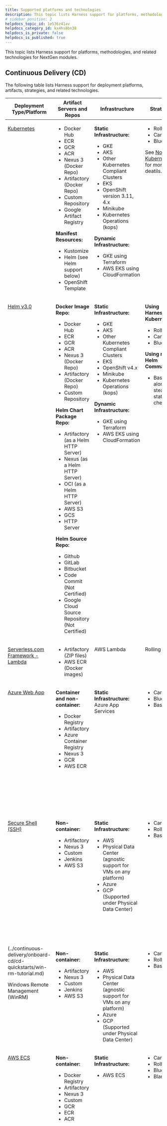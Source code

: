 ```yaml
---
title: Supported platforms and technologies
description: This topic lists Harness support for platforms, methodologies, and related technologies.
# sidebar_position: 2
helpdocs_topic_id: 1e536z41av
helpdocs_category_id: kx4hs8bn38
helpdocs_is_private: false
helpdocs_is_published: true
---
```


This topic lists Harness support for platforms, methodologies, and related technologies for NextGen modules.

## Continuous Delivery (CD)

The following table lists Harness support for deployment platforms, artifacts, strategies, and related technologies.

<table class="blueTable">
<thead>
  <tr>
    <th> Deployment Type/Platform</th>
    <th> Artifact Servers and Repos</th>
    <th> Infrastructure</th>
    <th> Strategies</th>
    <th> Verification</th>
  </tr>
</thead>
<tbody>
  <tr valign="top">
    <td>
      <p> <a href="#see-also">Kubernetes</a></p>
    </td>
    <td>
      <ul>
        <li>Docker Hub</li>
        <li>ECR</li>
        <li>GCR</li>
        <li>ACR</li>
        <li>Nexus 3 (Docker Repo)</li>
        <li>Artifactory (Docker Repo)</li>
        <li>Custom Repository</li>
        <li>Google Artifact Registry</li>
      </ul>
      <p> <strong>Manifest Resources:</strong></p>
      <ul>
        <li>Kustomize</li>
        <li>Helm (see Helm support below)</li>
        <li>OpenShift Template</li>
      </ul>
    </td>
    <td>
      <p> <strong>Static Infrastructure:</strong></p>
      <ul>
        <li>GKE</li>
        <li>AKS</li>
        <li>Other Kubernetes Compliant Clusters</li>
        <li>EKS</li>
        <li>OpenShift version 3.11, 4.x</li>
        <li>Minikube</li>
        <li>Kubernetes Operations (kops)</li>
      </ul>
      <p> <strong>Dynamic Infrastructure:</strong></p>
      <ul>
        <li>GKE using Terraform</li>
        <li>AWS EKS using CloudFormation</li>
      </ul>
    </td>
    <td>
      <ul>
        <li>Rolling</li>
        <li>Canary</li>
        <li>Blue/Green</li>
      </ul>
      <p>See <a href="#notes">Note on Kubernetes</a> for more deatils.</p>
    </td>
    <td>
      <p> <strong>Rolling:</strong></p>
      <ul>
        <li>Previous Analysis - Synthetic Load</li>
      </ul>
      <p> <strong>Canary:</strong></p>
      <ul>
        <li>Canary Analysis - Realtime Load</li>
      </ul>
      <p> <strong>Blue/Green:</strong></p>
      <ul>
        <li>Previous Analysis - Synthetic Load</li>
      </ul>
    </td>
  </tr>
  <tr valign="top">
    <td>
      <p><a href="#see-also">Helm v3.0</a></p>
    </td>
    <td>
      <p> <strong>Docker Image Repo:</strong></p>
      <ul>
        <li>Docker Hub</li>
        <li>ECR</li>
        <li>GCR</li>
        <li>ACR</li>
        <li>Nexus 3 (Docker Repo)</li>
        <li>Artifactory (Docker Repo)</li>
        <li>Custom Repository</li>
      </ul>
      <p> <strong>Helm Chart Package Repo:</strong></p>
      <ul>
        <li>Artifactory (as a Helm HTTP Server)</li>
        <li>Nexus (as a Helm HTTP Server)</li>
        <li>OCI (as a Helm HTTP Server)</li>
        <li>AWS S3</li>
        <li>GCS</li>
        <li>HTTP Server</li>
      </ul>
      <p> <strong>Helm Source Repo:</strong></p>
      <ul>
        <li>Github</li>
        <li>GitLab</li>
        <li>Bitbucket</li>
        <li> Code Commit (Not Certified)</li>
        <li> Google Cloud Source Repository (Not Certified)</li>
      </ul>
    </td>
    <td>
      <p> <strong>Static Infrastructure:</strong></p>
      <ul>
        <li>GKE</li>
        <li>AKS</li>
        <li>Other Kubernetes Compliant Clusters</li>
        <li>EKS</li>
        <li>OpenShift v4.x</li>
        <li>Minikube</li>
        <li>Kubernetes Operations (kops)</li>
      </ul>
      <p> <strong>Dynamic Infrastructure:</strong></p>
      <ul>
        <li>GKE using Terraform</li>
        <li>AWS EKS using CloudFormation</li>
      </ul>
    </td>
    <td>
      <p> <strong>Using Harness Kubernetes:</strong></p>
      <ul>
        <li>Rolling</li>
        <li>Canary</li>
        <li>Blue/Green</li>
      </ul>
      <p> <strong>Using native Helm Command:</strong></p>
      <ul>
        <li>Basic along with steady state check</li>
      </ul>
    </td>
    <td>
      <p> Previous Analysis - Synthetic Load</p>
    </td>
  </tr>
  <tr valign="top">
    <td>
      <p><a href="#see-also">Serverless.com Framework - Lambda</a></p>
    </td>
    <td>
      <ul>
        <li>Artifactory (ZIP files)</li>
        <li>AWS ECR (Docker images)</li>
      </ul>
    </td>
    <td>
      <p>AWS Lambda</p>
    </td>
    <td>
      <p>Rolling</p>
    </td>
    <td>
      <p> Previous Analysis - Synthetic Load</p>
    </td>
  </tr>
  <tr valign="top">
    <td>
      <p> <a href="#see-also">Azure Web App</a></p>
    </td>
    <td>
      <p> <strong>Container and non-container:</strong></p>
      <ul>
        <li>Docker Registry</li>
        <li>Artifactory</li>
        <li>Azure Container Registry</li>
        <li>Nexus 3</li>
        <li>GCR</li>
        <li>AWS ECR</li>
      </ul>
    </td>
    <td>
      <p> <strong>Static Infrastructure:</strong><br/>Azure App Services</p>
    </td>
    <td>
      <ul>
        <li>Canary</li>
        <li>Blue/Green</li>
        <li>Basic</li>
      </ul>
    </td>
    <td>
      <p> <strong>Basic:</strong></p>
      <ul>
        <li>Previous Analysis - Synthetic Load</li>
      </ul>
      <p> <strong>Canary:</strong></p>
      <ul>
        <li>Canary Analysis - Realtime Load</li>
      </ul>
      <p> <strong>Blue/Green:</strong></p>
      <ul>
        <li>Previous Analysis - Synthetic Load</li>
      </ul>
    </td>
  </tr>
  <tr valign="top">
    <td>
      <p> <a href="#see-also">Secure Shell (SSH)</a></p>
    </td>
    <td>
      <p> <strong>Non-container:</strong></p>
      <ul>
        <li>Artifactory</li>
        <li>Nexus 3</li>
        <li>Custom</li>
        <li>Jenkins</li>
        <li>AWS S3</li>
      </ul>
    </td>
    <td>
      <p> <strong>Static Infrastructure:</strong></p>
      <ul>
        <li>AWS</li>
        <li>Physical Data Center (agnostic support for VMs on any platform)</li>
        <li>Azure</li>
        <li>GCP (Supported under Physical Data Center)</li>
      </ul>
    </td>
    <td>
      <ul>
        <li>Canary</li>
        <li>Rolling</li>
        <li>Basic</li>
      </ul>
    </td>
    <td>
      <p> <strong>Basic:</strong></p>
      <ul>
        <li>Previous Analysis - Synthetic Load</li>
      </ul>
      <p> <strong>Canary:</strong></p>
      <ul>
        <li>Canary Analysis - Realtime Load</li>
      </ul>
      <p> <strong>Rolling:</strong></p>
      <ul>
        <li>Previous Analysis - Synthetic Load</li>
      </ul>
    </td>
  </tr>
  <tr valign="top">
    <td>
      (../continuous-delivery/onboard-cd/cd-quickstarts/win-rm-tutorial.md)
      <p>Windows Remote Management (WinRM)</p>
    </td>
    <td>
      <p> <strong>Non-container:</strong></p>
      <ul>
        <li>Artifactory</li>
        <li>Nexus 3</li>
        <li>Custom</li>
        <li>Jenkins</li>
        <li>AWS S3</li>
      </ul>
    </td>
    <td>
      <p> <strong>Static Infrastructure:</strong></p>
      <ul>
        <li>AWS</li>
        <li>Physical Data Center (agnostic support for VMs on any platform)</li>
        <li>Azure</li>
        <li>GCP (Supported under Physical Data Center)</li>
      </ul>
    </td>
    <td>
      <ul>
        <li>Canary</li>
        <li>Rolling</li>
        <li>Basic</li>
      </ul>
    </td>
    <td>
      <p> Previous Analysis - Synthetic Load</p>
    </td>
  </tr>
  <tr valign="top">
    <td>
      <p> <a href="#see-also">AWS ECS</a></p>
    </td>
    <td>
      <p> <strong>Non-container:</strong></p>
      <ul>
        <li>Docker Registry</li>
        <li>Artifactory</li>
        <li>Nexus 3</li>
        <li>Custom</li>
        <li>GCR</li>
        <li>ECR</li>
        <li>ACR</li>
      </ul>
    </td>
    <td>
      <p> <strong>Static Infrastructure:</strong></p>
      <ul>
        <li>AWS ECS</li>
      </ul>
    </td>
    <td>
      <ul>
        <li>Canary</li>
        <li>Rolling</li>
        <li>Blue/Green</li>
        <li>Blank</li>
      </ul>
    </td>
    <td>
      <p> <strong>Deployment Type - EC2:</strong></p>
      <ul>
        <li> <strong>Canary:</strong> Canary Analysis - Realtime Load</li>
        <li> <strong>Blue/Green:</strong> Previous Analysis - Synthetic Load</li>
        <li> <strong>Rolling:</strong> Previous Analysis - Synthetic Load</li>
      </ul>
      <p> <strong>Deployment Type - Fargate:</strong></p>
      <p>Same strategy support as EC2.</p>
      <p>For Fargate: The <code>complete-docker-id</code><br/>must be present in the monitoring provider.</p>
    </td>
  </tr>
</tbody>
</table>

### Deployment notes

The following notes clarify support of some platform features.

#### Kubernetes

See [What Can I Deploy in Kubernetes?](../continuous-delivery/deploy-srv-diff-platforms/kubernetes/cd-k8s-ref/what-can-i-deploy-in-kubernetes.md).

#### Kubernetes version support

The following versions are tested and supported for Kubernetes Canary, Rolling, and Blue/Green deployments:

- 1.13.0
- 1.14.0
- 1.15.0
- 1.16.0
- 1.17.0
- 1.18.0
- 1.19.4
- 1.20.0
- 1.21.0
- 1.22.0
- 1.23.0
- 1.24.3

For details on other tools and versions included in Harness, see [Delegate-required SDKs](../platform/2_Delegates/delegate-reference/delegate-required-sdks.md).

Guidelines:

- Harness will officially support 3 previous versions from the last stable release. For example, the current most recent stable release is 1.24.3, and so Harness supports 1.23, 1.22, and 1.21.
- Harness supports any other versions of Kubernetes you are using on a best effort basis.
- Harness commits to support new minor versions within 3 months of the first stable release. For example, if the stable release of 1.24.3 occurs on August 15th, we will support it for compatibility by November 15th.

#### Helm

Helm chart dependencies are not supported in Git source repositories. Helm chart dependencies are supported in Helm Chart Repositories.

#### Artifact servers, repos, and artifacts

Harness uses **Metadata only** when downloading artifact sources.

For pulling Docker images from Docker repos, Harness is restricted by the limits of the Docker repo. For example, [Docker Hub limits](https://docs.docker.com/docker-hub/download-rate-limit/).

The maximum number of artifact image tags fetched by Harness that is 10000.

The following table lists Harness integrations and their artifact source support:

|                    |                |         |         |         |                 |             |            |                              |                              |             |            |
| ------------------ | -------------- | ------- | ------- | ------- | --------------- | ----------- | ---------- | ---------------------------- | ---------------------------- | ----------- | ---------- |
|                    | **Docker Hub** | **ECR** | **GCR** | **ACR** | **Artifactory** | **Nexus 3** | **Custom** | **Google Artifact Registry** | **Github Artifact Registry** | **Jenkins** | **AWS S3** |
| **Kubernetes**     | ✅             | ✅      | ✅      | ✅      | ✅              | ✅          | ✅         | ✅                           | ✅                           |             |            |
| **Helm**           | ✅             | ✅      | ✅      | ✅      | ✅              | ✅          | ✅         |                              |                              |             |            |
| **AWS ECS**        | ✅             | ✅      | ✅      | ✅      | ✅              | ✅          | ✅         |                              |                              |             |            |
| **Azure Web Apps** | ✅             | ✅      | ✅      | ✅      | ✅              | ✅          |            |                              |                              |             |            |
| **SSH**            |                |         |         |         | ✅              | ✅          | ✅         |                              |                              | ✅          | ✅         |
| **WinRM**          |                |         |         |         | ✅              | ✅          | ✅         |                              |                              | ✅          | ✅         |
| **Serverless.com Framework**     |                | ✅      |         |         | ✅              |             |            |                              |                              |             | ✅         |

#### Manifest and Config file Store Support

The following table lists where you can store your manifests or config files for each integration.

|                               |            |            |               |                       |             |              |               |            |            |                          |                           |
| ----------------------------- | ---------- | ---------- | ------------- | --------------------- | ----------- | ------------ | ------------- | ---------- | ---------- | ------------------------ | ------------------------- |
|                               | **Github** | **Gitlab** | **Bitbucket** | **Harness Filestore** | **Any Git** | **OCI Helm** | **HTTP Helm** | **AWS S3** | **Custom** | **Google Cloud Storage** | **Inherit from manifest** |
| **Kubernetes**                | ✅         | ✅         | ✅            | ✅                    | ✅          | ✅           | ✅            | ✅         | ✅         | ✅                       | ✅                        |
| **Values YAML**               | ✅         | ✅         | ✅            | ✅                    | ✅          |              |               |            | ✅         |                          | ✅                        |
| **Kustomize**                 | ✅         | ✅         | ✅            | ✅                    | ✅          |              |               |            |            |                          |                           |
| **Kustomize\*\***Patches\*\*  | ✅         | ✅         | ✅            | ✅                    | ✅          |              |               |            |            |                          | ✅                        |
| **Openshift\*\***Template\*\* | ✅         | ✅         | ✅            | ✅                    | ✅          |              |               |            | ✅         |                          |                           |
| **Openshift\*\***Params\*\*   | ✅         | ✅         | ✅            | ✅                    | ✅          |              |               |            | ✅         |                          |                           |
| **AWS ECS**                   | ✅         | ✅         | ✅            | ✅                    | ✅          |              |               |            |            |                          | ✅                        |
| **Helm Chart**                | ✅         | ✅         | ✅            | ✅                    | ✅          | ✅           | ✅            | ✅         | ✅         | ✅                       | ✅                        |
| **Serverless.com Framework**            | ✅         | ✅         | ✅            |                       | ✅          |              |               |            |            |                          |                           |
| **SSH**                       |            |            |               | ✅                    |             |              |               |            |            |                          |                           |
| **WinRM**                     |            |            |               | ✅                    |             |              |               |            |            |                          |                           |
| **Azure Web Apps**            |            |            |               | ✅                    |             |              |               |            |            |                          |                           |

#### Terraform version support

Harness does not include Terraform on the Harness Delegate. You must install Terraform on the Delegate when using Terraform in Harness. For more information, go to [Terraform How-tos](../continuous-delivery/cd-infrastructure/terragrunt/terragrunt-howtos).

Harness supports the following Terraform versions:

- v1.3.5
- v1.1.9
- v1.0.0
- v0.15.5
- v0.15.0
- v0.14.0

Here's an example install script for the Harness delegate:

```bash
# Install TF
microdnf install unzip
curl -O -L https://releases.hashicorp.com/terraform/1.3.5/terraform_1.3.5_darwin_amd64.zip
unzip terraform_1.3.5_darwin_amd64.zip
mv ./terraform /usr/bin/
# Check TF install
terraform --version
```

Some Harness features might require specific Terraform versions.

#### Azure AKS clusters

To use an AKS cluster for deployment, the AKS cluster must have local accounts enabled (AKS property `disableLocalAccounts=false`).

#### AWS and Azure GovCloud

Harness is now certified in Azure GovCloud and AWS GovCloud.

## GitOps

Harness GitOps lets you perform GitOps deployments in Harness. You define the desired state of the service you want to deploy in your Git manifest, and then use Harness GitOps to sync state with your live Kubernetes cluster.

GitOps supports the following:

- Source Repositories:
  - All Git providers.
  - HTTP Helm repos.
- Target clusters:
  - Kubernetes clusters hosted on any platform:
    - GKE.
    - AKS.
    - EKS.
    - Other Kubernetes-compliant clusters.
    - OpenShift version 3.11, 4.x.
    - Minikube.
    - Kubernetes Operations (kops).
- Repository Certificates:
  - TLS Certificate (PEM format).
  - SSH Known Host Entry.
- GnuPG Keys:
  - GnuPG Public Key Data (ASCII-armored).

<<<<<<< HEAD
See [Harness GitOps Basics](/docs/continuous-delivery/gitops/harness-git-ops-basics.md) and [Harness CD GitOps Quickstart](/docs/continuous-delivery/gitops/harness-cd-git-ops-quickstart.md)
=======
See [Harness GitOps Basics](../continuous-delivery/cd-gitops/harness-git-ops-basics.md) and [Harness CD GitOps Quickstart](../continuous-delivery/cd-gitops/harness-cd-git-ops-quickstart.md)
>>>>>>> main

## Continuous Integration (CI)

The following table lists Harness support for CI platforms, repos, registries, and related technologies.

<table>
  <thead>
    <tr>
      <th>Source Code Management (SCM)</th>
      <th>Artifact repositories</th>
      <th>Container registries</th>
      <th>Build farm platforms</th>
      <th>Testing frameworks</th>
    </tr>
  </thead>
  <tbody>
    <tr valign="top">
      <td>
        <ul>
          <li>GitLab</li>
          <li>Bitbucket</li>
          <li>GitHub</li>
          <li>AWS CodeCommit</li>
          <li>Other</li>
        </ul>
      </td>
      <td>
        <ul>
          <li>Artifactory</li>
          <li>AWS S3</li>
          <li>GCP GCS</li>
          <li>JFrog</li>
        </ul>
      </td>
      <td>
        <ul>
          <li>Azure Container Registry (ACR)</li>
          <li>Amazon Elastic Container Registry (ECR)</li>
          <li>Google Container Registry (GCR)</li>
          <li>Docker registries (e.g. Docker Hub)</li>
          <li>Other</li>
        </ul>
      </td>
      <td>
        <ul>
          <li>Kubernetes cluster (platform agnostic)</li>
          <li>Amazon Elastic Kubernetes Service (Amazon EKS)</li>
          <li>Google Kubernetes Engine (GKE)</li>
          <li>AWS Linux and Windows VMs</li>
          <li>Red Hat OpenShift 4</li>
        </ul>
      </td>
      <td>
        <ul>
          <li>Bazel</li>
          <li>Maven</li>
          <li>Gradle</li>
          <li>NET CLI</li>
          <li>Nunit</li>
        </ul>
      </td>
    </tr>
  </tbody>
</table>

## Continuous Verification

Harness supports the following metrics and logging platforms.

### Metrics providers

The following table lists Harness support for metrics platforms (APMs).

| Metrics Provider Name                                                                                                               | Metric Pack                    | Deployment Verification      |
| ----------------------------------------------------------------------------------------------------------------------------------- | ------------------------------ | ---------------------------- |
| [AppDynamics](../continuous-delivery/verify/verify-deployments-with-app-dynamics.md)                              | Business Transactions          | Yes                          |
| [AppDynamics](../continuous-delivery/verify/verify-deployments-with-app-dynamics.md)                              | JVM and Infra Metrics          | Supported via Custom Metrics |
| [New Relic](../continuous-delivery/verify/verify-deployments-with-new-relic.md)                                   | Business Transactions          | Yes                          |
| New Relic                                                                                                                           | Insights                       | Supported via Custom Metrics |
| [Google Cloud Operations (GCP)](../continuous-delivery/verify/verify-deployments-with-google-cloud-operations.md) | Infrastructure Metrics         | Yes                          |
| Google Cloud Operations (GCP)                                                                                                       | Custom metrics from explorer   | No                           |
| [Prometheus](../continuous-delivery/verify/verify-deployment-with-prometheus.md)                                  | Custom metrics from Prometheus | Yes                          |
| [Datadog](../continuous-delivery/verify/verify-deployments-with-datadog.md)                                       | Docker Infra Metrics           | Yes                          |
| [Dynatrace](../continuous-delivery/verify/verify-deployments-with-dynatrace.md)                                   | Performance                    | Yes                          |

### Log providers

Most logging platforms are also supported.

|                                                                                                                                     |                             |
| ----------------------------------------------------------------------------------------------------------------------------------- | --------------------------- |
| **Log Provider Name**                                                                                                               | **Deployment Verification** |
| [Splunk](../continuous-delivery/verify/verify-deployments-with-splunk.md)                                         | Yes                         |
| [Google Cloud Operations (GCP)](../continuous-delivery/verify/verify-deployments-with-google-cloud-operations.md) | Yes                         |

### Custom health sources

Harness offers support for all major APM vendors and log providers, but there are cases where a customized APM or log provider is needed. The Custom Health Source lets you customize APMs and log providers of your choice.

See [Verify Deployments with Custom Health Source](../continuous-delivery/verify/verify-deployments-with-custom-health-metrics.md).

## Cloud Cost Management

### Supported Kubernetes Management Platform

The following section lists the support for the Kubernetes management platform for CCM:

|                                                 |                        |                   |
| ----------------------------------------------- | ---------------------- | ----------------- |
| **Technology**                                  | **Supported Platform** | **Pricing**       |
| OpenShift 3.11                                  | GCP                    | GCP               |
| OpenShift 4.3                                   | AWSOn-Prem             | AWSCustom-rate\*  |
| Rancher                                         | AWS                    | Custom-rate\*\*   |
| Kops (Kubernetes Operations)                    | AWS                    | AWS               |
| Tanzu Kubernetes Grid Integrated Edition (TKGI) | On-Prem                | Custom-rate\*\*\* |

\* Cost data is supported for On-Prem OpenShift 4.3. This uses a custom rate.

\*\* Cost data is supported for K8s workloads on AWS managed by Rancher, but the cost falls back to the custom rate.

\*\*\* Cost is computed using a custom rate. This can be modified by Harness on request.

### Supported ingress controllers for Kubernetes AutoStopping

The following table lists the ingress controllers supported for Kubernetes AutoStopping:

|                            |                                                                    |
| -------------------------- | ------------------------------------------------------------------ |
| **Ingress Controller**     | **Extent of Support**                                              |
| Nginx ingress controller   | Fully supported                                                    |
| HAProxy ingress controller | Fully supported                                                    |
| Traefik as ingress gateway | Supported using ingress routes and manually configured middlewares |
| Istio as API gateway       | Fully supported                                                    |
| Ambassador as API gateway  | Supported by manually editing the mapping                          |

### Feature Support Matrix

This section lists the feature support matrix for the supported cloud platforms:

#### AWS Service

|                     |                         |                     |                               |
| ------------------- | ----------------------- | ------------------- | ----------------------------- |
|                     | **Inventory Dashboard** | **Recommendations** | **AutoStopping**              |
| **EC2**             | Yes                     | Yes         | Yes (With Spot Orchestration) |
| **ECS**             | Yes                     | Yes         | Yes                           |
| **EKS**             | Yes                     | Yes                 | Yes                           |
| **RDS**             | Yes                     | No                  | Yes                           |
| **EBS**             | Yes                     | No                  | No                            |
| **Snapshots**       | Yes                     | No                  | NA                            |
| **Elastic** **IPs** | Yes                     | No                  | NA                            |
| **ASGs**            | No                      | No                  | Yes (With Spot Orchestration) |

#### GCP Product

|             |                         |                     |                  |
| ----------- | ----------------------- | ------------------- | ---------------- |
|             | **Inventory Dashboard** | **Recommendations** | **AutoStopping** |
| **GCE VMs** | Yes                     | Coming soon         | Yes     |
| **GKE**     | Yes                     | Yes                 | Yes              |

#### Azure Product

|                     |                         |                     |                               |
| ------------------- | ----------------------- | ------------------- | ----------------------------- |
|                     | **Inventory Dashboard** | **Recommendations** | **AutoStopping**              |
| **Virtual Machine** | Yes             | Coming soon         | Yes (With Spot Orchestration) |
| **AKS**             | Yes                     | Yes                 | Yes                           |

## Service Reliability Management

Harness supports the following Health Sources and Change Sources.

### Health sources

A Health Source monitors changes in health trends of the Service using metrics and logs collected from an APM and log provider respectively.

Harness offers support for all major APM vendors, but there are cases where a customized APM is needed. The [Custom Health Source](../continuous-delivery/verify/verify-deployments-with-custom-health-metrics.md) lets you customize APMs of your choice.

#### Metrics providers and logging tools

Currently, Harness supports the following APMs and logging tools:

- AppDynamics
- Prometheus
- Dynatrace
- Splunk
- Custom Health Source
- Google Cloud Operations (formerly Stackdriver)
- New Relic
- Datadog

More tools will be added soon.

### Change sources

A Change Source monitors change events related to deployments, infrastructure changes, and incidents. The following Change Sources are supported:

- Harness CD NextGen
- Harness CD
- PagerDuty

## Security Testing Orchestration

See [Security Step Settings Reference](../security-testing-orchestration/sto-techref-category/security-step-settings-reference.md).

## Feature Flags

Harness Feature Flags support [client-side and server-side SDKs](../feature-flags/ff-sdks/sdk-overview/client-side-and-server-side-sdks.md) for a number of programming languages.

### Client-side SDKs

The following table lists the Client-side Feature Flag SDKs Harness supports.

| SDK                                                                   | Documentation                                                                                          |
| --------------------------------------------------------------------- | ------------------------------------------------------------------------------------------------------ |
| [Android](https://github.com/harness/ff-android-client-sdk)           | [Android SDK Reference](../feature-flags/ff-sdks/client-sdks/android-sdk-reference.md)           |
| [iOS](https://github.com/harness/ff-ios-client-sdk)                   | [iOS SDK Reference](../feature-flags/ff-sdks/client-sdks/ios-sdk-reference.md)                   |
| [Flutter](https://github.com/harness/ff-flutter-client-sdk)           | [Flutter SDK Reference](../feature-flags/ff-sdks/client-sdks/flutter-sdk-reference.md)           |
| [Javascript](https://github.com/harness/ff-javascript-client-sdk)     | [Javascript SDK Reference](../feature-flags/ff-sdks/client-sdks/java-script-sdk-references.md)   |
| [React Native](https://github.com/harness/ff-react-native-client-sdk) | [React Native SDK Reference](../feature-flags/ff-sdks/client-sdks/react-native-sdk-reference.md) |
| [Xamarin](https://github.com/harness/ff-xamarin-client-sdk)           | [Xamarin SDK Reference](../feature-flags/ff-sdks/client-sdks/xamarin-sdk-reference.md)           |

### Server-side SDKs

The following table lists the Server-side Feature Flag SDKs Harness supports.

| SDK                                                        | Documentation                                                                                            |
| ---------------------------------------------------------- | -------------------------------------------------------------------------------------------------------- |
| [.NET](https://github.com/harness/ff-dotnet-server-sdk)    | [.NET SDK Reference](../feature-flags/ff-sdks/server-sdks/net-sdk-reference.md)                    |
| [Go](https://github.com/harness/ff-golang-server-sdk)      | [Go SDK Reference](../feature-flags/ff-sdks/server-sdks/feature-flag-sdks-go-application.md)       |
| [Java](https://github.com/harness/ff-java-server-sdk)      | [Java SDK Reference](../feature-flags/ff-sdks/server-sdks/integrate-feature-flag-with-java-sdk.md) |
| [Node.js](https://github.com/harness/ff-nodejs-server-sdk) | [Node.js SDK Reference](../feature-flags/ff-sdks/server-sdks/node-js-sdk-reference.md)             |
| [Python](https://github.com/harness/ff-python-server-sdk)  | [Python SDK Reference](../feature-flags/ff-sdks/server-sdks/python-sdk-reference.md)               |
| [Ruby](https://github.com/harness/ff-ruby-server-sdk)      | [Ruby SDK Reference](../feature-flags/ff-sdks/server-sdks/ruby-sdk-reference.md)                   |
| [PHP](https://github.com/harness/ff-php-server-sdk)        | [PHP SDK Reference](../feature-flags/ff-sdks/server-sdks/php-sdk-reference.md)                     |

## Harness Chaos Engineering

Perform chaos experiments on applications in your infrastructure, such as a Kubernetes cluster. Use predefined or custom workflow templates.

See [Introduction to Chaos Module](../chaos-engineering/get-started/introduction-to-chaos-module).

## Collaboration

The following table lists Harness support for collaboration tools.

Most providers are used in both Pipeline Notification Strategies and User Group notifications:

- [Add a Pipeline Notification Strategy](../continuous-delivery/x-platform-cd-features/cd-steps/notifications/notify-users-of-pipeline-events.md)
- [Send Notifications Using Slack](../platform/5_Notifications/send-notifications-using-slack.md)
- [Send Notifications to Microsoft Teams](../platform/5_Notifications/send-notifications-to-microsoft-teams.md)

| Provider Name                                                                                       | Notification | Approval/Change Management |
| --------------------------------------------------------------------------------------------------- | ------------ | -------------------------- |
| [Microsoft Teams](../platform/5_Notifications/send-notifications-to-microsoft-teams.md)             | Yes          | N/A                        |
| [Email](../continuous-delivery/x-platform-cd-features/cd-steps/notifications/notify-users-of-pipeline-events.md)     | Yes          | N/A                        |
| [Slack](../platform/5_Notifications/send-notifications-using-slack.md)                              | Yes          | N/A                        |
| [Jira](../platform/9_Approvals/adding-jira-approval-stages.md)                                      | Yes          | Yes                        |
| [ServiceNow](../platform/9_Approvals/service-now-approvals.md)                                      | N/A          | Yes                        |
| [PagerDuty](../continuous-delivery/x-platform-cd-features/cd-steps/notifications/notify-users-of-pipeline-events.md) | Yes          | N/A                        |

## Access control

The following table lists Harness support for SSO protocols and tools.

See [Add and Manage Access Control](../feature-flags/ff-onboarding/ff-security-compliance/manage-access-control.md).

| SSO Type                                                                     | SSO Providers          | Authentication Supported | Authorization (Group Linking) Supported | SCIM Provisioning |
| ---------------------------------------------------------------------------- | ---------------------- | ------------------------ | --------------------------------------- | ----------------- |
| [SAML 2.0](../platform/3_Authentication/3-single-sign-on-saml.md)            | Okta                   | Yes                      | Yes                                     | Yes               |
|                                                                              | Azure Active Directory | Yes                      | Yes                                     | Yes               |
|                                                                              | Others                 | Yes                      | Yes                                     | No                |
|                                                                              | OneLogin               | Yes                      | Yes                                     | Yes               |
| [OAuth 2.0](../platform/3_Authentication/4-single-sign-on-sso-with-oauth.md) | Github                 | Yes                      | No                                      | N/A               |
|                                                                              | GitLab                 | Yes                      | No                                      | N/A               |
|                                                                              | Bitbucket              | Yes                      | No                                      | N/A               |
|                                                                              | Google                 | Yes                      | No                                      | N/A               |
|                                                                              | Azure                  | Yes                      | No                                      | N/A               |
|                                                                              | LinkedIn               | Yes                      | No                                      | N/A               |
| LDAP (Delegate connectivity needed)                                          | Active Directory       | Coming soon              | Coming soon                             | N/A               |
|                                                                              | Open LDAP              | Coming soon              | Coming soon                             | N/A               |
|                                                                              | Oracle LDAP            | Coming soon              | Coming soon                             | N/A               |

## Secret management

The following table lists Harness support for cloud platform secrets management services.

See [Harness Secrets Management Overview](../platform/6_Security/1-harness-secret-manager-overview.md).

| Provider Name                                                               | Key Encryption Support | Encrypted Data Storaged with Harness | Support for Referencing Existing Secrets |
| --------------------------------------------------------------------------- | ---------------------- | ------------------------------------ | ---------------------------------------- |
| [AWS KMS](../platform/6_Security/7-add-an-aws-kms-secrets-manager.md)       | Yes                    | Yes                                  | No                                       |
| [AWS Secret Manager](../platform/6_Security/6-add-an-aws-secret-manager.md) | Yes                    | No                                   | Yes                                      |
| [Hashicorp Vault](../platform/6_Security/12-add-hashicorp-vault.md)         | Yes                    | No                                   | Yes                                      |
| [Azure Key Vault](../platform/6_Security/8-azure-key-vault.md)              | Yes                    | No                                   | Yes                                      |
| [Google KMS](../platform/6_Security/10-add-google-kms-secrets-manager.md)   | Yes                    | Yes                                  | No                                       |

## Harness Self-Managed Enterprise Edition

The following table lists the major support features for Harness Self-Managed Enterprise Edition offerings.

| Solution                                                          | Supported Platform           | Connected\* | HA Supported\*\* | Monitoring          | Disaster Recovery | Auto Restart | Features Under Controlled Release |
| ----------------------------------------------------------------- | ---------------------------- | ----------- | ---------------- | ------------------- | ----------------- | ------------ | --------------------------------- |
| Kubernetes Cluster                   | Kubernetes - GKE - AKS - EKS | Yes         | Yes              | Prometheus, Grafana | Supported         | Supported    |                                   |

### Supported Kubernetes versions for Harness Self-Managed Enterprise Edition

* Self-Managed Enterprise Edition supports Kubernetes v.1.23. Self-Managed Enterprise Edition additionally supports Kubernetes versions 1.22, 1.21, and 1.20.
* Effective October 7, 2022, with the release of version 76918, Self-Managed Enterprise Edition no longer supports Kubernetes open-source versions 1.18 and earlier.
* Self-Managed Enterprise Edition supports the other versions of Kubernetes you use on a best-effort basis.
* Harness commits to support new minor versions of Kubernetes within three months of the first stable release. For example, if the stable release of 1.24.0 occurs on August 31, Harness extends compatibility by November 30.

### Terms of support for Harness Self-Managed Enterprise Edition

Harness Self-Managed Enterprise Edition does not introduce changes that break compatibility with supported versions of Kubernetes. For example, Self-Managed Enterprise Edition does not use features from Kubernetes version n that do not work in Kubernetes version n-2.

Installation and upgrade preflight checks provide warnings when you use Kubernetes versions that are not supported.

In cases where you encounter a problem that is related to an incompatibility issue, you must upgrade your cluster. Harness will not issue a patch to accommodate the use of unsupported Kubernetes versions.

## SDKs installed with the Delegate

Harness Delegate includes binaries for the SDKs that are required for deployments with Harness-supported integrations. These include binaries for Helm, ChartMuseum, `kubectl`, Kustomize, and so on.

### Kubernetes Deployments

For Kubernetes deployments, the following SDKs/tools are included in the Delegate.

- kubectl: v1.13, v1.19
- Helm: v2.13.1, v3.1.2, v3.8.0
- Kustomize: v3.5.4, v4.0.0
- OpenShift: v4.2.16

The versions can be found in this public GitHub repo: <https://github.com/harness/harness-core/tree/develop/960-api-services/src/main/java/io/harness/delegate/clienttools>

<<<<<<< HEAD
For details on updating the default tool versions, see [Build custom delegate images with third-party tools](/docs/platform/Delegates/customize-delegates/build-custom-delegate-images-with-third-party-tools.md).
=======
For details on updating the default tool versions, see [Build custom delegate images with third-party tools](/docs/platform/2_Delegates/install-delegates/build-custom-delegate-images-with-third-party-tools.md).
>>>>>>> main

For Kubernetes deployments, the following SDKs/tools are certified.

|                                     |                       |                       |
| ----------------------------------- | --------------------- | --------------------- |
| **Manifest Type**                   | **Required Tool/SDK** | **Certified Version** |
| Kubernetes                          | kubectl               | v1.24.3               |
|                                     | go-template           | v0.4                  |
| Helm                                | kubectl               | v1.24.3               |
|                                     | helm                  | v3.9.2                |
| Helm (chart is stored in GCS or S3) | kubectl               | v1.24.3               |
|                                     | helm                  | v3.9.2                |
|                                     | chartmuseum           | v0.8.2 and v0.12.0    |
| Kustomize                           | kubectl               | v1.24.3               |
|                                     | kustomize             | v4.5.4                |
| OpenShift                           | kubectl               | v1.24.3               |
|                                     | oc                    | v4                    |

### Native Helm deployments

For [Native Helm deployments](/docs/continuous-delivery/deploy-srv-diff-platforms/native-helm/native-helm-quickstart.md), the following SDKs/tools are certified.

|                   |                                                 |                       |
| ----------------- | ----------------------------------------------- | --------------------- |
| **Manifest Type** | **Required Tool/SDK**                           | **Certified Version** |
| Helm Chart        | helm                                            | v3.9.2                |
|                   | kubectlRequired if Kubernetes version is 1.16+. | v1.24.3               |

### Install a Delegate with custom SDK and 3rd-party tool binaries

To support customization, Harness provides a Harness Delegate image that does not include any third-party SDK binaries. We call this image the No Tools Image.

Using the No Tools Image and Delegate YAML, you can install the specific SDK versions you want. You install software on the Delegate using the `INIT_SCRIPT` environment variable in the Delegate YAML.

For steps on using the No Tools Delegate image and installing specific SDK versions, see [Install a Delegate with 3rd Party Tool Custom Binaries](../platform/2_Delegates/install-delegates/install-a-delegate-with-3-rd-party-tool-custom-binaries.md).

## The Update Framework (TUF)

The Update Framework (TUF) is an open source specification for that provides instructions on how to organize, sign, and interact with metadata to secure package managers.

Harness includes native TUF support via the following:

- Deployment templates: [Deployment Templates](https://developer.harness.io/docs/continuous-delivery/onboard-cd/cd-quickstarts/custom-deployment-tutorial/) use shell scripts to connect to target platforms, obtain target host information, and execute deployment steps.
  - Deployment Templates can obtain the required metadata for native TUF support, and generate and validate signatures in the software lifecycle.
- OCI image registry support:
  - TUF recommends the use of an OCI image-spec container registry. Harness supports [OCI registry for Helm charts](https://developer.harness.io/docs/first-gen/firstgen-platform/account/manage-connectors/add-helm-repository-servers/#oci-registry).
- Enforce the rotation of secrets and key management practices:
  - Harness provides [token key rotation natively](https://developer.harness.io/docs/platform/role-based-access-control/add-and-manage-api-keys/#rotate-token).
- Continuous Verification: TUF recommends the verification of deployments akin to [Harness Continuous Verification](https://developer.harness.io/docs/continuous-delivery/cd-execution/cv-category/verify-deployments-with-the-verify-step/#review-what-is-harness-continuous-verification-cv).

## Harness Open Source Software (OSS) components

The following document lists the open source libraries and third-party software Harness uses.

- [Harness Open Source Software (OSS) components](static/harness-open-source-software-components.pdf)

## Supported browsers

The following desktop browsers are supported:

- **Chrome**: latest version
- **Firefox**: latest version
- **Safari**: latest version
- All Chromium-based browsers.

Mobile browsers are not supported.

## Supported screen resolution

Minimum supported screen resolution is 1440x900.
